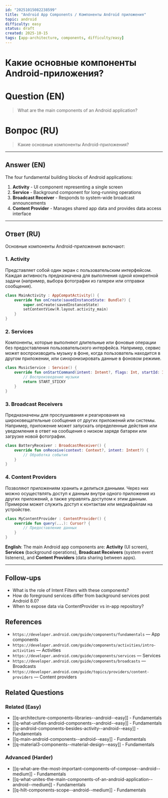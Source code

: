 ```yaml
---
id: "20251015082238599"
title: "Android App Components / Компоненты Android приложения"
topic: android
difficulty: easy
status: draft
created: 2025-10-15
tags: [app-architecture, components, difficulty/easy]
---
```


# Какие основные компоненты Android-приложения?

# Question (EN)

> What are the main components of an Android application?

# Вопрос (RU)

> Какие основные компоненты Android-приложения?

---

## Answer (EN)

The four fundamental building blocks of Android applications:

1. **Activity** - UI component representing a single screen
2. **Service** - Background component for long-running operations
3. **Broadcast Receiver** - Responds to system-wide broadcast announcements
4. **Content Provider** - Manages shared app data and provides data access interface

---

## Ответ (RU)

Основные компоненты Android-приложения включают:

### 1. Activity

Представляет собой один экран с пользовательским интерфейсом. Каждая активность предназначена для выполнения одной конкретной задачи (например, выбора фотографии из галереи или отправки сообщения).

```kotlin
class MainActivity : AppCompatActivity() {
    override fun onCreate(savedInstanceState: Bundle?) {
        super.onCreate(savedInstanceState)
        setContentView(R.layout.activity_main)
    }
}
```

### 2. Services

Компоненты, которые выполняют длительные или фоновые операции без предоставления пользовательского интерфейса. Например, сервис может воспроизводить музыку в фоне, когда пользователь находится в другом приложении, или синхронизировать данные в фоновом режиме.

```kotlin
class MusicService : Service() {
    override fun onStartCommand(intent: Intent?, flags: Int, startId: Int): Int {
        // Воспроизведение музыки
        return START_STICKY
    }
}
```

### 3. Broadcast Receivers

Предназначены для прослушивания и реагирования на широковещательные сообщения от других приложений или системы. Например, приложение может запускать определенные действия или уведомления в ответ на сообщения о низком заряде батареи или загрузке новой фотографии.

```kotlin
class BatteryReceiver : BroadcastReceiver() {
    override fun onReceive(context: Context?, intent: Intent?) {
        // Обработка события
    }
}
```

### 4. Content Providers

Позволяют приложениям хранить и делиться данными. Через них можно осуществлять доступ к данным внутри одного приложения из других приложений, а также управлять доступом к этим данным. Примером может служить доступ к контактам или медиафайлам на устройстве.

```kotlin
class MyContentProvider : ContentProvider() {
    override fun query(...): Cursor? {
        // Предоставление данных
    }
}
```

**English**: The main Android app components are: **Activity** (UI screen), **Services** (background operations), **Broadcast Receivers** (system event listeners), and **Content Providers** (data sharing between apps).

---

## Follow-ups

-   What is the role of Intent Filters with these components?
-   How do foreground services differ from background services post Android 8.0?
-   When to expose data via ContentProvider vs in-app repository?

## References

-   `https://developer.android.com/guide/components/fundamentals` — App components
-   `https://developer.android.com/guide/components/activities/intro-activities` — Activities
-   `https://developer.android.com/guide/components/services` — Services
-   `https://developer.android.com/guide/components/broadcasts` — Broadcasts
-   `https://developer.android.com/guide/topics/providers/content-providers` — Content providers

## Related Questions

### Related (Easy)

-   [[q-architecture-components-libraries--android--easy]] - Fundamentals
-   [[q-what-unifies-android-components--android--easy]] - Fundamentals
-   [[q-android-components-besides-activity--android--easy]] - Fundamentals
-   [[q-main-android-components--android--easy]] - Fundamentals
-   [[q-material3-components--material-design--easy]] - Fundamentals

### Advanced (Harder)

-   [[q-what-are-the-most-important-components-of-compose--android--medium]] - Fundamentals
-   [[q-what-unites-the-main-components-of-an-android-application--android--medium]] - Fundamentals
-   [[q-hilt-components-scope--android--medium]] - Fundamentals
